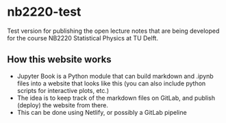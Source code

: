 # nb2220-test
Test version for publishing the open lecture notes that are being developed for the course NB2220 Statistical Physics at TU Delft.

## How this website works
* Jupyter Book is a Python module that can build markdown and .ipynb files into
a website that looks like this (you can also include python scripts for
interactive plots, etc.)
* The idea is to keep track of the markdown files on GitLab, and publish (deploy)
the website from there.
* This can be done using Netlify, or possibly a GitLab pipeline
